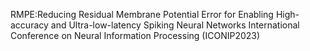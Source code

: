 RMPE:Reducing Residual Membrane Potential Error for Enabling High-accuracy and Ultra-low-latency Spiking Neural Networks
International Conference on Neural Information Processing (ICONIP2023)
